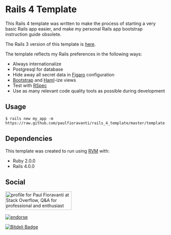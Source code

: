 # Rails 4 Template

This Rails 4 template was written to make the process of starting a very basic Rails app easier, and make my personal Rails app bootstrap instruction guide obsolete.

The Rails 3 version of this template is [here](https://github.com/paulfioravanti/rails_template).

The template reflects my Rails preferences in the following ways:

- Always internationalize
- Postgresql for database
- Hide away all secret data in [Figaro](https://github.com/laserlemon/figaro) configuration
- [Bootstrap](https://github.com/thomas-mcdonald/bootstrap-sass) and [Haml](https://github.com/haml/haml)-ize views
- Test with [RSpec](https://github.com/rspec/rspec-rails)
- Use as many relevant code quality tools as possible during development

## Usage

    $ rails new my_app -m https://raw.github.com/paulfioravanti/rails_4_template/master/template.rb

## Dependencies

This template was created to run using [RVM](https://rvm.io/) with:

- Ruby 2.0.0
- Rails 4.0.0

## Social

<a href="http://stackoverflow.com/users/567863/paul-fioravanti">
  <img src="http://stackoverflow.com/users/flair/567863.png" width="208" height="58" alt="profile for Paul Fioravanti at Stack Overflow, Q&amp;A for professional and enthusiast programmers" title="profile for Paul Fioravanti at Stack Overflow, Q&amp;A for professional and enthusiast programmers">
</a>

[![endorse](http://api.coderwall.com/pfioravanti/endorsecount.png)](http://coderwall.com/pfioravanti)

[![Bitdeli Badge](https://d2weczhvl823v0.cloudfront.net/paulfioravanti/rails_4_template/trend.png)](https://bitdeli.com/free "Bitdeli Badge")

